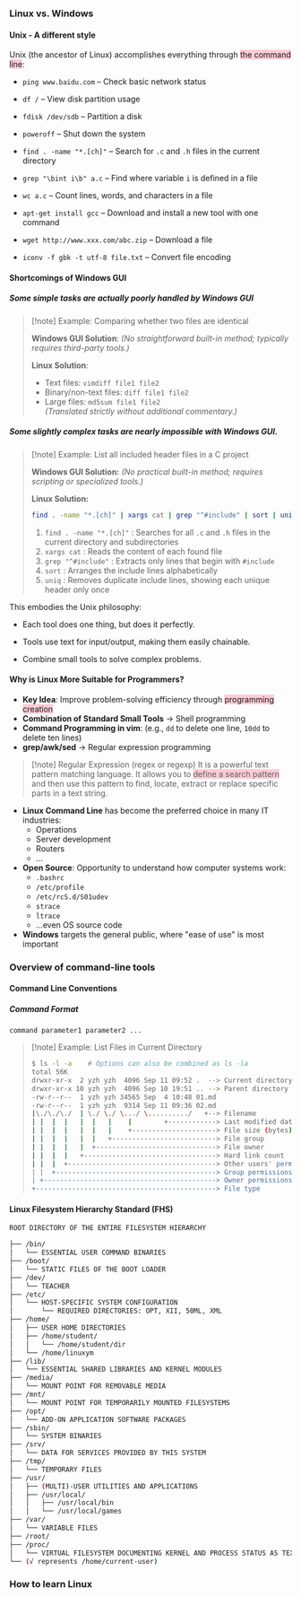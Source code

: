 ### Linux vs. Windows  

#### Unix - A different style

Unix (the ancestor of Linux) accomplishes everything through <span style="background:rgba(252, 163, 180, 0.55)">the command line</span>:  

- `ping www.baidu.com` – Check basic network status  

- `df /` – View disk partition usage  

- `fdisk /dev/sdb` – Partition a disk  

- `poweroff` – Shut down the system  

- `find . -name "*.[ch]"` – Search for `.c` and `.h` files in the current directory  

- `grep "\bint i\b" a.c` – Find where variable `i` is defined in a file  

- `wc a.c` – Count lines, words, and characters in a file  

- `apt-get install gcc` – Download and install a new tool with one command  

- `wget http://www.xxx.com/abc.zip` – Download a file  

- `iconv -f gbk -t utf-8 file.txt` – Convert file encoding

#### Shortcomings of Windows GUI

##### Some simple tasks are actually poorly handled by Windows GUI

>[!note] Example: Comparing whether two files are identical
>
> **Windows GUI Solution**:
> *(No straightforward built-in method; typically requires third-party tools.)*  
>
> **Linux Solution**:  
> - Text files: `vimdiff file1 file2`  
> - Binary/non-text files: `diff file1 file2`  
> - Large files: `md5sum file1 file2`  
> *(Translated strictly without additional commentary.)*

##### Some slightly complex tasks are nearly impossible with Windows GUI.  

>[!note] Example: List all included header files in a C project  
>
> **Windows GUI Solution:**
> *(No practical built-in method; requires scripting or specialized tools.)*  
>
> **Linux Solution:**  
>
> ```bash
> find . -name "*.[ch]" | xargs cat | grep "^#include" | sort | uniq
> ```
> 1. `find . -name "*.[ch]"` : Searches for all `.c` and `.h` files in the current directory and subdirectories
> 2. `xargs cat` : Reads the content of each found file
> 3. `grep "^#include"` : Extracts only lines that begin with `#include`
> 4. `sort` : Arranges the include lines alphabetically
> 5. `uniq` : Removes duplicate include lines, showing each unique header only once

This embodies the Unix philosophy:  
- Each tool does one thing, but does it perfectly.  

- Tools use text for input/output, making them easily chainable.  

- Combine small tools to solve complex problems.  

#### Why is Linux More Suitable for Programmers?

- **Key Idea**: Improve problem-solving efficiency through <span style="background:rgba(252, 163, 180, 0.55)">programming creation</span>
- **Combination of Standard Small Tools** -> Shell programming
- **Command Programming in vim**: (e.g., `dd` to delete one line, `10dd` to delete ten lines)
- **grep/awk/sed** -> Regular expression programming

>[!note] Regular Expression (regex or regexp)
> It is a powerful text pattern matching language. It allows you to <span style="background:rgba(252, 163, 180, 0.55)">define a search pattern</span> and then use this pattern to find, locate, extract or replace specific parts in a text string.

- **Linux Command Line** has become the preferred choice in many IT industries:
  - Operations
  - Server development
  - Routers
  - ...
- **Open Source**: Opportunity to understand how computer systems work:
  - `.bashrc`
  - `/etc/profile`
  - `/etc/rcS.d/S01udev`
  - `strace`
  - `ltrace`
  - ...even OS source code
- **Windows** targets the general public, where "ease of use" is most important

### Overview of command-line tools  

#### Command Line Conventions

##### Command Format

`command parameter1 parameter2 ...`

>[!note] Example: List Files in Current Directory
>
>  ```bash
> $ ls -l -a    # Options can also be combined as ls -la
> total 56K
> drwxr-xr-x  2 yzh yzh  4096 Sep 11 09:52 .  --> Current directory
> drwxr-xr-x 10 yzh yzh  4096 Sep 10 19:51 .. --> Parent directory
> -rw-r--r--  1 yzh yzh 34565 Sep  4 10:48 01.md
> -rw-r--r--  1 yzh yzh  9314 Sep 11 09:36 02.md
> |\./\./\./  | \./ \./ \.../ \........../   +--> Filename
> | |  |  |   |  |   |    |        +------------> Last modified date
> | |  |  |   |  |   |    +---------------------> File size (bytes)
> | |  |  |   |  |   +--------------------------> File group
> | |  |  |   |  +------------------------------> File owner
> | |  |  |   +---------------------------------> Hard link count
> | |  |  +-------------------------------------> Other users' permissions
> | |  +----------------------------------------> Group permissions
> | +-------------------------------------------> Owner permissions
> +---------------------------------------------> File type
> ```

#### Linux Filesystem Hierarchy Standard (FHS)

```bash
ROOT DIRECTORY OF THE ENTIRE FILESYSTEM HIERARCHY

├── /bin/
│   └── ESSENTIAL USER COMMAND BINARIES
├── /boot/
│   └── STATIC FILES OF THE BOOT LOADER
├── /dev/
│   └── TEACHER
├── /etc/
│   └── HOST-SPECIFIC SYSTEM CONFIGURATION
│       └── REQUIRED DIRECTORIES: OPT, XII, 50ML, XML
├── /home/
│   ├── USER HOME DIRECTORIES
│   ├── /home/student/
│   │   └── /home/student/dir
│   └── /home/linuxym
├── /lib/
│   └── ESSENTIAL SHARED LIBRARIES AND KERNEL MODULES
├── /media/
│   └── MOUNT POINT FOR REMOVABLE MEDIA
├── /mnt/
│   └── MOUNT POINT FOR TEMPORARILY MOUNTED FILESYSTEMS
├── /opt/
│   └── ADD-ON APPLICATION SOFTWARE PACKAGES
├── /sbin/
│   └── SYSTEM BINARIES
├── /srv/
│   └── DATA FOR SERVICES PROVIDED BY THIS SYSTEM
├── /tmp/
│   └── TEMPORARY FILES
├── /usr/
│   ├── (MULTI)-USER UTILITIES AND APPLICATIONS
│   ├── /usr/local/
│   │   ├── /usr/local/bin
│   │   └── /usr/local/games
├── /var/
│   └── VARIABLE FILES
├── /root/
├── /proc/
│   └── VIRTUAL FILESYSTEM DOCUMENTING KERNEL AND PROCESS STATUS AS TEXT FILES
└── (√ represents /home/current-user)
```

### How to learn Linux



